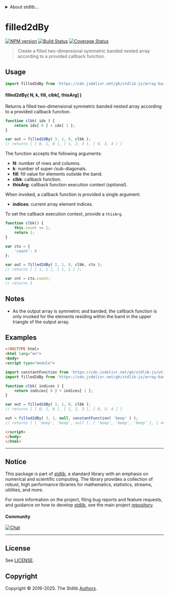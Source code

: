 <!--

@license Apache-2.0

Copyright (c) 2025 The Stdlib Authors.

Licensed under the Apache License, Version 2.0 (the "License");
you may not use this file except in compliance with the License.
You may obtain a copy of the License at

   http://www.apache.org/licenses/LICENSE-2.0

Unless required by applicable law or agreed to in writing, software
distributed under the License is distributed on an "AS IS" BASIS,
WITHOUT WARRANTIES OR CONDITIONS OF ANY KIND, either express or implied.
See the License for the specific language governing permissions and
limitations under the License.

-->


<details>
  <summary>
    About stdlib...
  </summary>
  <p>We believe in a future in which the web is a preferred environment for numerical computation. To help realize this future, we've built stdlib. stdlib is a standard library, with an emphasis on numerical and scientific computation, written in JavaScript (and C) for execution in browsers and in Node.js.</p>
  <p>The library is fully decomposable, being architected in such a way that you can swap out and mix and match APIs and functionality to cater to your exact preferences and use cases.</p>
  <p>When you use stdlib, you can be absolutely certain that you are using the most thorough, rigorous, well-written, studied, documented, tested, measured, and high-quality code out there.</p>
  <p>To join us in bringing numerical computing to the web, get started by checking us out on <a href="https://github.com/stdlib-js/stdlib">GitHub</a>, and please consider <a href="https://opencollective.com/stdlib">financially supporting stdlib</a>. We greatly appreciate your continued support!</p>
</details>

# filled2dBy

[![NPM version][npm-image]][npm-url] [![Build Status][test-image]][test-url] [![Coverage Status][coverage-image]][coverage-url] <!-- [![dependencies][dependencies-image]][dependencies-url] -->

> Create a filled two-dimensional symmetric banded nested array according to a provided callback function.

<!-- Section to include introductory text. Make sure to keep an empty line after the intro `section` element and another before the `/section` close. -->

<section class="intro">

</section>

<!-- /.intro -->

<!-- Package usage documentation. -->



<section class="usage">

## Usage

```javascript
import filled2dBy from 'https://cdn.jsdelivr.net/gh/stdlib-js/array-base-symmetric-banded-filled2d-by@esm/index.mjs';
```

#### filled2dBy( N, k, fill, clbk\[, thisArg] )

Returns a filled two-dimensional symmetric banded nested array according to a provided callback function.

```javascript
function clbk( idx ) {
    return idx[ 0 ] + idx[ 1 ];
}

var out = filled2dBy( 3, 1, 0, clbk );
// returns [ [ 0, 1, 0 ], [ 1, 2, 3 ], [ 0, 3, 4 ] ]
```

The function accepts the following arguments:

-   **N**: number of rows and columns.
-   **k**: number of super-/sub-diagonals.
-   **fill**: fill value for elements outside the band.
-   **clbk**: callback function.
-   **thisArg**: callback function execution context (_optional_).

When invoked, a callback function is provided a single argument:

-   **indices**: current array element indices.

To set the callback execution context, provide a `thisArg`.

<!-- eslint-disable no-invalid-this -->

```javascript
function clbk() {
    this.count += 1;
    return 1;
}

var ctx = {
    'count': 0
};

var out = filled2dBy( 2, 1, 0, clbk, ctx );
// returns [ [ 1, 1 ], [ 1, 1 ] ];

var cnt = ctx.count;
// returns 3
```

</section>

<!-- /.usage -->

<!-- Package usage notes. Make sure to keep an empty line after the `section` element and another before the `/section` close. -->

<section class="notes">

## Notes

-   As the output array is symmetric and banded, the callback function is only invoked for the elements residing within the band in the upper triangle of the output array.

</section>

<!-- /.notes -->

<!-- Package usage examples. -->

<section class="examples">

## Examples

<!-- eslint no-undef: "error" -->

```html
<!DOCTYPE html>
<html lang="en">
<body>
<script type="module">

import constantFunction from 'https://cdn.jsdelivr.net/gh/stdlib-js/utils-constant-function@esm/index.mjs';
import filled2dBy from 'https://cdn.jsdelivr.net/gh/stdlib-js/array-base-symmetric-banded-filled2d-by@esm/index.mjs';

function clbk( indices ) {
    return indices[ 0 ] + indices[ 1 ];
}

var out = filled2dBy( 3, 1, 0, clbk );
// returns [ [ 0, 1, 0 ], [ 1, 2, 3 ], [ 0, 3, 4 ] ]

out = filled2dBy( 3, 1, null, constantFunction( 'beep' ) );
// returns [ [ 'beep', 'beep', null ], [ 'beep', 'beep', 'beep' ], [ null, 'beep', 'beep' ] ]

</script>
</body>
</html>
```

</section>

<!-- /.examples -->

<!-- Section to include cited references. If references are included, add a horizontal rule *before* the section. Make sure to keep an empty line after the `section` element and another before the `/section` close. -->

<section class="references">

</section>

<!-- /.references -->

<!-- Section for related `stdlib` packages. Do not manually edit this section, as it is automatically populated. -->

<section class="related">

</section>

<!-- /.related -->

<!-- Section for all links. Make sure to keep an empty line after the `section` element and another before the `/section` close. -->


<section class="main-repo" >

* * *

## Notice

This package is part of [stdlib][stdlib], a standard library with an emphasis on numerical and scientific computing. The library provides a collection of robust, high performance libraries for mathematics, statistics, streams, utilities, and more.

For more information on the project, filing bug reports and feature requests, and guidance on how to develop [stdlib][stdlib], see the main project [repository][stdlib].

#### Community

[![Chat][chat-image]][chat-url]

---

## License

See [LICENSE][stdlib-license].


## Copyright

Copyright &copy; 2016-2025. The Stdlib [Authors][stdlib-authors].

</section>

<!-- /.stdlib -->

<!-- Section for all links. Make sure to keep an empty line after the `section` element and another before the `/section` close. -->

<section class="links">

[npm-image]: http://img.shields.io/npm/v/@stdlib/array-base-symmetric-banded-filled2d-by.svg
[npm-url]: https://npmjs.org/package/@stdlib/array-base-symmetric-banded-filled2d-by

[test-image]: https://github.com/stdlib-js/array-base-symmetric-banded-filled2d-by/actions/workflows/test.yml/badge.svg?branch=main
[test-url]: https://github.com/stdlib-js/array-base-symmetric-banded-filled2d-by/actions/workflows/test.yml?query=branch:main

[coverage-image]: https://img.shields.io/codecov/c/github/stdlib-js/array-base-symmetric-banded-filled2d-by/main.svg
[coverage-url]: https://codecov.io/github/stdlib-js/array-base-symmetric-banded-filled2d-by?branch=main

<!--

[dependencies-image]: https://img.shields.io/david/stdlib-js/array-base-symmetric-banded-filled2d-by.svg
[dependencies-url]: https://david-dm.org/stdlib-js/array-base-symmetric-banded-filled2d-by/main

-->

[chat-image]: https://img.shields.io/gitter/room/stdlib-js/stdlib.svg
[chat-url]: https://app.gitter.im/#/room/#stdlib-js_stdlib:gitter.im

[stdlib]: https://github.com/stdlib-js/stdlib

[stdlib-authors]: https://github.com/stdlib-js/stdlib/graphs/contributors

[umd]: https://github.com/umdjs/umd
[es-module]: https://developer.mozilla.org/en-US/docs/Web/JavaScript/Guide/Modules

[deno-url]: https://github.com/stdlib-js/array-base-symmetric-banded-filled2d-by/tree/deno
[deno-readme]: https://github.com/stdlib-js/array-base-symmetric-banded-filled2d-by/blob/deno/README.md
[umd-url]: https://github.com/stdlib-js/array-base-symmetric-banded-filled2d-by/tree/umd
[umd-readme]: https://github.com/stdlib-js/array-base-symmetric-banded-filled2d-by/blob/umd/README.md
[esm-url]: https://github.com/stdlib-js/array-base-symmetric-banded-filled2d-by/tree/esm
[esm-readme]: https://github.com/stdlib-js/array-base-symmetric-banded-filled2d-by/blob/esm/README.md
[branches-url]: https://github.com/stdlib-js/array-base-symmetric-banded-filled2d-by/blob/main/branches.md

[stdlib-license]: https://raw.githubusercontent.com/stdlib-js/array-base-symmetric-banded-filled2d-by/main/LICENSE

</section>

<!-- /.links -->
